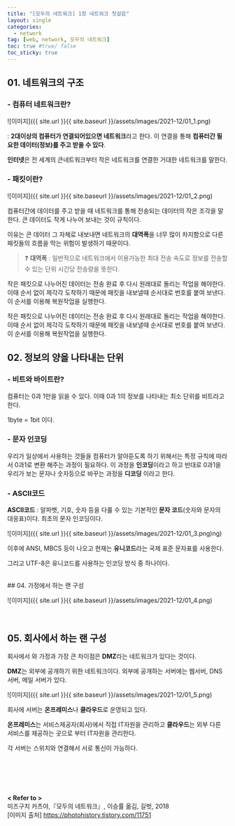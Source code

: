 ```yaml
---
title: "[모두의 네트워크] 1장 네트워크 첫걸음"
layout: single
categories: 
  - network
tag: [web, network, 모두의 네트워크]
toc: true #true/ false
toc_sticky: true
---
```


## 01. 네트워크의 구조

### - 컴퓨터 네트워크란?

![이미지]({{ site.url }}{{ site.baseurl }}/assets/images/2021-12/01_1.png)


: **2대이상의 컴퓨터가 연결되어있으면 네트워크**라고 한다.  이 연결을 통해 **컴퓨터간 필요한 데이터(정보)를 주고 받을 수 있다**.

**인터넷**은 전 세계의 큰네트워크부터 작은 네트워크를 연결한 거대한 네트워크를 말한다.

### - 패킷이란?

![이미지]({{ site.url }}{{ site.baseurl }}/assets/images/2021-12/01_2.png)

컴퓨터간에 데이터를 주고 받을 때 네트워크를 통해 전송되는 데이터의 작은 조각을 말한다. 큰 데이터도 작게 나누어 보내는 것이 규칙이다. 

이유는 큰 데이터 그 자체로 내보내면 네트워크의 **대역폭**을 너무 많이 차지함으로 다른 패킷들의 흐름을 막는 위험이 발생하기 때문이다.

> ❓ **대역폭** : 일반적으로 네트워크에서 이용가능한 최대 전송 속도로 정보를 전송할 수 있는 단위 시간당 전송량을 뜻한다.

작은 패킷으로 나누어진 데이터는 전송 완료 후 다시 원래대로 돌리는 작업을 해야한다. 이때 순서 없이 제각각 도착하기 때문에 패킷을 내보낼때 순서대로 번호를 붙여 보낸다. 이 순서를 이용해 복원작업을 실행한다.

작은 패킷으로 나누어진 데이터는 전송 완료 후 다시 원래대로 돌리는 작업을 해야한다. 이때 순서 없이 제각각 도착하기 때문에 패킷을 내보낼때 순서대로 번호를 붙여 보낸다. 이 순서를 이용해 복원작업을 실행한다.

## 02. 정보의 양을 나타내는 단위

### - 비트와 바이트란?

컴퓨터는 0과 1만을 읽을 수 있다. 이때 0과 1의 정보를 나타내는 최소 단위를 비트라고한다.

1byte = 1bit 이다.

### - 문자 인코딩

우리가 일상에서 사용하는 것들을 컴퓨터가 알아듣도록 하기 위해서는 특정 규칙에 따라서 0과1로  변환 해주는 과정이 필요하다. 이 과정을 **인코딩**이라고 하고 반대로 0과1을 우리가 보는 문자나 숫자등으로 바꾸는 과정을 **디코딩** 이라고 한다.

### - ASCII코드

**ASCII코드** : 알파벳, 기호, 숫자 등을 다룰 수 있는 기본적인 **문자 코드**(숫자와 문자의 대응표)이다.
최초의 문자 인코딩이다.

![이미지]({{ site.url }}{{ site.baseurl }}/assets/images/2021-12/01_3.png)ng)

이후에 ANSI, MBCS 등이 나오고
현재는 **유니코드**라는 국제 표준 문자표를 사용한다. 

그리고 UTF-8은 유니코드를 사용하는 인코딩 방식 중 하나이다.

<br />
## 04. 가정에서 하는 랜 구성

![이미지]({{ site.url }}{{ site.baseurl }}/assets/images/2021-12/01_4.png)

<br/>

## 05. 회사에서 하는 랜 구성

회사에서 와 가정과 가장 큰 차이점은 **DMZ**라는 네트워크가 있다는 것이다.

**DMZ**는 외부에 공개하기 위한 네트워크이다. 외부에 공개하는 서버에는 웹서버, DNS서버, 메일 서버가 있다. 

![이미지]({{ site.url }}{{ site.baseurl }}/assets/images/2021-12/01_5.png)

회사에 서버는 **온프레미스**나 **클라우드**로 운영되고 있다.

**온프레미스**는 서비스제공자(회사)에서 직접 IT자원을 관리하고
**클라우드**는 외부 다른 서비스를 제공하는 곳으로 부터 IT자원을 관리한다.

각 서버는 스위치와 연결해서 서로 통신이 가능하다.


<br />
<br />
<br />
<br />

**< Refer to >**<br />
미즈구치 카츠야,『모두의 네트워크』, 이승률 옮김, 길벗, 2018 <br />
[이미지 출처] https://photohistory.tistory.com/11751
